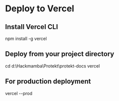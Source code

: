 # Deploy to Vercel

## Install Vercel CLI
npm install -g vercel

## Deploy from your project directory
cd d:\Hackmamba\Protekt\protekt-docs
vercel

## For production deployment
vercel --prod
